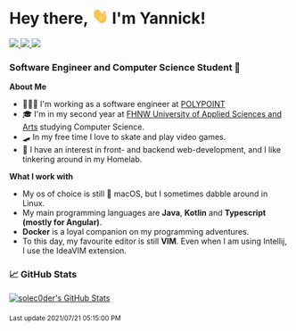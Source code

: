 # Hey there, <img src="https://github.com/solec0der/solec0der/blob/master/wave.gif?raw=true" width="30px"> I'm Yannick!

<a href="https://www.linkedin.com/in/yannick-huggler/" target="_blank">
    <img src="https://img.shields.io/badge/Linkedin-yannick--huggler-blue?logo=linkedin"/>
</a>

<a href="https://www.instagram.com/y_the_dev" target="_blank">
    <img src="https://img.shields.io/badge/Instagram-@y__the__dev-blue?logo=instagram"/>
</a>

<a href="mailto:yannick@huggler.io" target="_blank">
    <img src="https://img.shields.io/badge/E--Mail-yannick@huggler.io-blue?logo=gmail"/>
</a>

### Software Engineer and Computer Science Student 🚀

**About Me**

- 👨🏻‍💻 I'm working as a software engineer at <a href="https://polypoint.ch/">POLYPOINT</a>
- 🎓 I'm in my second year at <a href="http://fhnw.ch/">FHNW University of Applied Sciences and Arts</a> studying Computer Science. 
- 🛹 In my free time I love to skate and play video games.
- 🤔 I have an interest in front- and backend web-development, and I like tinkering around in my Homelab.

**What I work with**

- My os of choice is still  macOS, but I sometimes dabble around in Linux.
- My main programming languages are <strong>Java</strong>, <strong>Kotlin</strong> and <strong>Typescript (mostly for Angular)</strong>. 
- <strong>Docker</strong> is a loyal companion on my programming adventures.
- To this day, my favourite editor is still <strong>VIM</strong>. Even when I am using Intellij, I use the IdeaVIM extension. 


### 📈 GitHub Stats

<a href="https://github.com/solec0der">
  <img align="center" src="https://github-readme-stats.vercel.app/api?username=solec0der&show_icons=true&line_height=27&count_private=true&title_color=ffffff&text_color=c9cacc&icon_color=2bbc8a&bg_color=1d1f21" alt="solec0der's GitHub Stats" />
</a>

<sub>Last update 2021/07/21 05:15:00 PM</sub>
